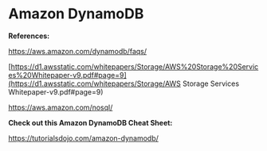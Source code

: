 

# Amazon DynamoDB



**References:**

https://aws.amazon.com/dynamodb/faqs/

[https://d1.awsstatic.com/whitepapers/Storage/AWS%20Storage%20Services%20Whitepaper-v9.pdf#page=9](https://d1.awsstatic.com/whitepapers/Storage/AWS Storage Services Whitepaper-v9.pdf#page=9)

https://aws.amazon.com/nosql/

 

**Check out this Amazon DynamoDB Cheat Sheet:**

https://tutorialsdojo.com/amazon-dynamodb/

